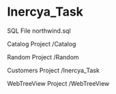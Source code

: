 # Inercya_Task


SQL
	File northwind.sql
	
Catalog
 Project /Catalog
 
Random
Project /Random

Customers
Project /Inercya_Task

WebTreeView
Project /WebTreeView
